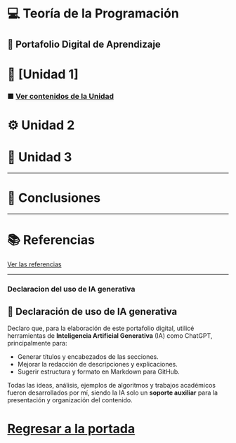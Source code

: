 # 💻 Teoría de la Programación

## 📁 Portafolio Digital de Aprendizaje

# 🧩 [Unidad 1]
### ■ [Ver contenidos de la Unidad](Unidad%201.md)

# ⚙️ Unidad 2

# 🧠 Unidad 3

---

# 🏁 Conclusiones

---

# 📚 Referencias

[Ver las referencias](referencias.md)
  
---

### Declaracion del uso de IA generativa
## 🤖 Declaración de uso de IA generativa

Declaro que, para la elaboración de este portafolio digital, utilicé herramientas de **Inteligencia Artificial Generativa** (IA) como ChatGPT, principalmente para:

- Generar títulos y encabezados de las secciones.
- Mejorar la redacción de descripciones y explicaciones.
- Sugerir estructura y formato en Markdown para GitHub.

Todas las ideas, análisis, ejemplos de algoritmos y trabajos académicos fueron desarrollados por mí, siendo la IA solo un **soporte auxiliar** para la presentación y organización del contenido.

# [Regresar a la portada](Caratula.md)
